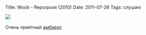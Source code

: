 Title: Woob - Repurpose (2010)
Date: 2011-07-26
Tags: слушаю

<div class="text"><img src="http://dl.dropbox.com/u/140528/site/woob-repurpose.jpeg" /><br /><br />
Очень приятный <a href="http://www.discogs.com/Woob-Repurpose/master/266552">амбиент</a>.</div>